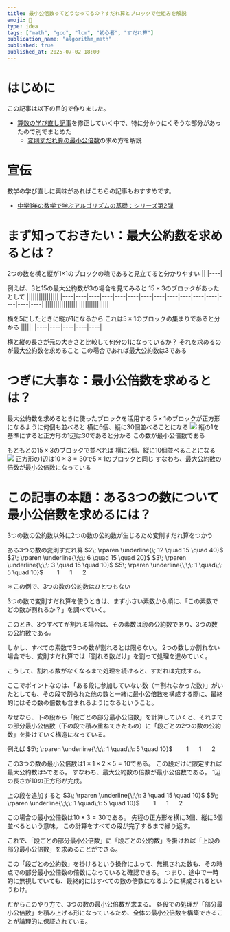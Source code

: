 ```yaml
---
title: 最小公倍数ってどうなってるの？すだれ算とブロックで仕組みを解説
emoji: 🧱
type: idea
tags: ["math", "gcd", "lcm", "初心者", "すだれ算"]
publication_name: "algorithm_math"
published: true
published_at: 2025-07-02 18:00
---
```

# はじめに
この記事は以下の目的で作りました。
- [算数の学び直し記事](https://zenn.dev/algorithm_math/articles/1631216a6976a9)を修正していく中で、特に分かりにくそうな部分があったので別でまとめた
  - [変則すだれ算の最小公倍数](https://zenn.dev/algorithm_math/articles/1631216a6976a9#ある3つの数について調べる場合)の求め方を解説
 
# 宣伝
数学の学び直しに興味があればこちらの記事もおすすめです。
- [中学1年の数学で学ぶアルゴリズムの基礎：シリーズ第2弾](https://zenn.dev/algorithm_math/articles/idea-math-chuu1)

# まず知っておきたい：最大公約数を求めるとは？
2つの数を横と縦が1×1のブロックの塊であると見立てると分かりやすい
||
|----|

例えば、3と15の最大公約数が3の場合を見てみると
$15×3$のブロックがあったとして
||||||||||||||||
|----|----|----|----|----|----|----|----|----|----|----|----|----|----|----|
||||||||||||||||
|||||||||||||||

横を5にしたときに縦が1になるから
これは$5×1$のブロックの集まりであると分かる
||||||
|----|----|----|----|----|

横と縦の長さが元の大きさと比較して何分の1になっているか？
それを求めるのが最大公約数を求めること
この場合であれば最大公約数は3である

# つぎに大事な：最小公倍数を求めるとは？
最大公約数を求めるときに使ったブロックを活用する
$5×1$のブロックが正方形になるように何個も並べると
横に6個、縦に30個並べることになる
![](https://storage.googleapis.com/zenn-user-upload/3ada63bad2b9-20250702.jpg)
縦の1を基準にすると正方形の1辺は30であると分かる
この数が最小公倍数である

もともとの$15×3$のブロックで並べれば
横に2個、縦に10個並べることになる
![](https://storage.googleapis.com/zenn-user-upload/980cf1f81002-20250702.jpg)
正方形の1辺は$10×3=30$で$5×1$のブロックと同じ
すなわち、最大公約数の倍数が最小公倍数になっている

# この記事の本題：ある3つの数について最小公倍数を求めるには？
3つの数の公約数以外に2つの数の公約数が生じるため変則すだれ算をつかう

ある3つの数の変則すだれ算
$2\; \rparen \underline{\; 12 \quad 15 \quad 40}$
$2\; \rparen \underline{\;\;\: 6 \quad 15 \quad 20}$
$3\; \rparen \underline{\;\;\: 3 \quad 15 \quad 10}$
$5\; \rparen \underline{\;\;\: 1 \quad\;\: 5 \quad 10}$
$\;\:\; \, \;\:\;\: 1 \quad \;\: 1 \quad \;\: 2$

＊この例で、3つの数の公約数はひとつもない

3つの数で変則すだれ算を使うときは、まず小さい素数から順に、「この素数でどの数が割れるか？」を調べていく。

このとき、3つすべてが割れる場合は、その素数は段の公約数であり、3つの数の公約数である。

しかし、すべての素数で3つの数が割れるとは限らない。
2つの数しか割れない場合でも、変則すだれ算では「割れる数だけ」を割って処理を進めていく。

こうして、割れる数がなくなるまで処理を続けると、すだれは完成する。

ここでポイントなのは、「ある段に参加していない数（＝割れなかった数）」がいたとしても、その段で割られた他の数と一緒に最小公倍数を構成する際に、最終的にはその数の倍数も含まれるようになるということ。

なぜなら、下の段から「段ごとの部分最小公倍数」を計算していくと、それまでの部分最小公倍数（下の段で積み重ねてきたもの）に「段ごとの2つの数の公約数」を掛けていく構造になっている。

例えば
$5\; \rparen \underline{\;\;\: 1 \quad\;\: 5 \quad 10}$
$\;\:\; \, \;\:\;\: 1 \quad \;\: 1 \quad \;\: 2$

この3つの数の最小公倍数は$1×1×2×5=10$である。
この段だけに限定すれば最大公約数は5である。
すなわち、最大公約数の倍数が最小公倍数である。
1辺の長さが10の正方形が完成。

上の段を追加すると
$3\; \rparen \underline{\;\;\: 3 \quad 15 \quad 10}$
$5\; \rparen \underline{\;\;\: 1 \quad\;\: 5 \quad 10}$
$\;\:\; \, \;\:\;\: 1 \quad \;\: 1 \quad \;\: 2$

この場合の最小公倍数は$10×3=30$である。
先程の正方形を横に3個、縦に3個並べるという意味。
この計算をすべての段が完了するまで繰り返す。

これで、「段ごとの部分最小公倍数」に「段ごとの公約数」を掛ければ「上段の部分最小公倍数」を求めることができる。

この「段ごとの公約数」を掛けるという操作によって、無視された数も、その時点での部分最小公倍数の倍数になっていると確認できる。
つまり、途中で一時的に無視していても、最終的にはすべての数の倍数になるように構成されるというわけ。

だからこのやり方で、3つの数の最小公倍数が求まる。
各段での処理が「部分最小公倍数」を積み上げる形になっているため、全体の最小公倍数を構築できることが論理的に保証されている。
